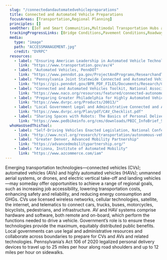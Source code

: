 ```yaml
---
  slug: "/connectedandautomatedvehiclepreparations"
  title: Connected and Automated Vehicle Preparations
  focusAreas: [Transportation,Regional Planning]
  principles: []
  seeOther: [IoT and Smart Communities,Multimodal Transportation Hubs and Connections,Curbside Management]
  trackingProgressLinks: [Bridge Conditions,Pavement Conditions,Roadway Safety]
  media: 
    type: "image"
    path: "ACCESSMANAGEMENT.jpg"
    credit: "DVRPC"
  resources: 
    - label: "Ensuring American Leadership in Automated Vehicle Technologies: Automated Vehicles 4.0"
      link: "https://www.transportation.gov/av/4"
    - label: "Automated Vehicles, PennDOT"
      link: "https://www.penndot.pa.gov/ProjectAndPrograms/ResearchandTesting/Autonomous%20_Vehicles/Pages/Automated%20Vehicle.aspx"
    - label: "Pennsylvania Joint Statewide Connected and Automated Vehicles Strategic Plan, PennDOT"
      link: "https://gis.penndot.gov/BPR_PDF_FILES/Documents/Research/Complete%20Projects/Operations/Pennsylvania_Automated_Vehicle_Strategic_Plan.pdf"
    - label: "Connected and Automated Vehicles Toolkit, National Association of Counties"
      link: "https://www.naco.org/resources/featured/connected-autonomous-vehicles-toolkit"
    - label: "Preparing Greater Philadelphia for Highly Automated Vehicles, DVRPC"
      link: "https://www.dvrpc.org/Products/20013/"
    - label: "Local Government Legal and Administrative Connected and Automated Vehicle (CAV) Checklist, DVRPC"
      link: "https://www.dvrpc.org/Plan/pdf/CAV_Checklist.pdf"
    - label: "Sharing Spaces with Robots: The Basics of Personal Delivery Devices, Pedestrian and Bicycle Information Center (2019)"
      link: "https://www.pedbikeinfo.org/cms/downloads/PBIC_InfoBrief_SharingSpaceswithRobots.pdf"
  whoHasUsedThisTool: 
    - label: "Self-Driving Vehicles Enacted Legislation, National Conference of State Legislatures (2018)"
      link: "http://www.ncsl.org/research/transportation/autonomous-vehicles-self-driving-vehicles-enacted-legislation.aspx"
    - label: "Greater Denver, Advanced Mobility Partnership"
      link: "https://advancedmobilitypartnership.org/"
    - label: "Arizona, Institute of Automated Mobility"
      link: "https://www.azcommerce.com/iam"
---
```


Emerging transportation technologies—connected vehicles (CVs); automated vehicles (AVs) and highly automated vehicles (HAVs); unmanned aerial systems, or drones, and electric vertical take-off and landing vehicles—may someday offer opportunities to achieve a range of regional goals, such as increasing job accessibility, lowering transportation costs, enhancing safety and reliability, and reducing energy consumption and GHGs. CVs use licensed wireless networks, cellular technologies, satellite, the internet, and telematics to connect cars, trucks, buses, motorcycles, bicyclists, pedestrians, and infrastructure. AV and HAV systems comprise hardware and software, both remote and on-board, which perform the functions needed to drive a vehicle. Government’s role is to ensure these technologies provide the maximum, equitably distributed public benefits. Local governments can use legal and administrative resources and collaborate across boundaries to prepare for CVs and AVs and related technologies. Pennsylvania’s Act 106 of 2020 legalized personal delivery devices to travel up to 25 miles per hour along road shoulders and up to 12 miles per hour on sidewalks.
